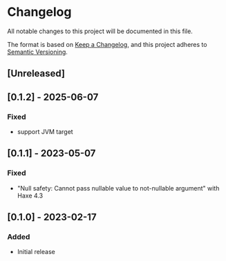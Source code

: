 # Changelog
All notable changes to this project will be documented in this file.

The format is based on [Keep a Changelog](https://keepachangelog.com/en/1.0.0/),
and this project adheres to [Semantic Versioning](https://semver.org/spec/v2.0.0.html).


## [Unreleased]

## [0.1.2] - 2025-06-07

### Fixed
- support JVM target


## [0.1.1] - 2023-05-07

### Fixed
- "Null safety: Cannot pass nullable value to not-nullable argument" with Haxe 4.3


## [0.1.0] - 2023-02-17

### Added
- Initial release

